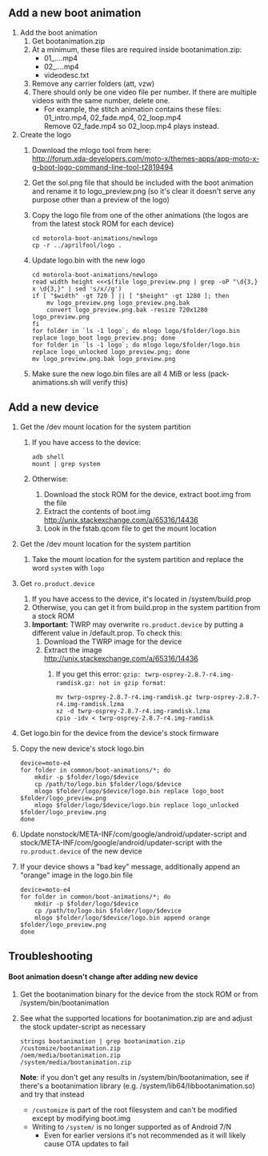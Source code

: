 ## Add a new boot animation

1. Add the boot animation
    1. Get bootanimation.zip
    1. At a minimum, these files are required inside bootanimation.zip:
        - 01_....mp4
        - 02_....mp4
        - videodesc.txt
    1. Remove any carrier folders (att, vzw)
    2. There should only be one video file per number. If there are multiple videos with the same number, delete one.
        - For example, the stitch animation contains these files: 01_intro.mp4, 02_fade.mp4, 02_loop.mp4  
          Remove 02_fade.mp4 so 02_loop.mp4 plays instead.
2. Create the logo
    1. Download the mlogo tool from here:  
    http://forum.xda-developers.com/moto-x/themes-apps/app-moto-x-g-boot-logo-command-line-tool-t2819494
    2. Get the sol.png file that should be included with the boot animation and rename it to logo_preview.png (so it's clear it doesn't serve any purpose other than a preview of the logo)
    3. Copy the logo file from one of the other animations (the logos are from the latest stock ROM for each device)

           cd motorola-boot-animations/newlogo
           cp -r ../aprilfool/logo .

    4. Update logo.bin with the new logo

           cd motorola-boot-animations/newlogo
           read width height <<<$(file logo_preview.png | grep -oP "\d{3,} x \d{3,}" | sed 's/x//g')
           if [ "$width" -gt 720 ] || [ "$height" -gt 1280 ]; then
               mv logo_preview.png logo_preview.png.bak
               convert logo_preview.png.bak -resize 720x1280 logo_preview.png
           fi
           for folder in `ls -1 logo`; do mlogo logo/$folder/logo.bin replace logo_boot logo_preview.png; done
           for folder in `ls -1 logo`; do mlogo logo/$folder/logo.bin replace logo_unlocked logo_preview.png; done
           mv logo_preview.png.bak logo_preview.png

    5. Make sure the new logo.bin files are all 4 MiB or less (pack-animations.sh will verify this)


## Add a new device

1. Get the /dev mount location for the system partition
    1. If you have access to the device:

           adb shell
           mount | grep system

    2. Otherwise:
        1. Download the stock ROM for the device, extract boot.img from the file
        2. Extract the contents of boot.img  
           http://unix.stackexchange.com/a/65316/14436
        3. Look in the fstab.qcom file to get the mount location
2. Get the /dev mount location for the system partition
    1. Take the mount location for the system partition and replace the word `system` with `logo`
3. Get `ro.product.device`
    1. If you have access to the device, it's located in /system/build.prop
    2. Otherwise, you can get it from build.prop in the system partition from a stock ROM
    3. **Important:** TWRP may overwrite `ro.product.device` by putting a different value in /default.prop. To check this:
        1. Download the TWRP image for the device
        2. Extract the image  
           http://unix.stackexchange.com/a/65316/14436
            1. If you get this error: `gzip: twrp-osprey-2.8.7-r4.img-ramdisk.gz: not in gzip format`:

                   mv twrp-osprey-2.8.7-r4.img-ramdisk.gz twrp-osprey-2.8.7-r4.img-ramdisk.lzma
                   xz -d twrp-osprey-2.8.7-r4.img-ramdisk.lzma
                   cpio -idv < twrp-osprey-2.8.7-r4.img-ramdisk

4. Get logo.bin for the device from the device's stock firmware

5. Copy the new device's stock logo.bin

    ```
    device=moto-e4
    for folder in common/boot-animations/*; do
        mkdir -p $folder/logo/$device
        cp /path/to/logo.bin $folder/logo/$device
        mlogo $folder/logo/$device/logo.bin replace logo_boot $folder/logo_preview.png
        mlogo $folder/logo/$device/logo.bin replace logo_unlocked $folder/logo_preview.png
    done
    ```

6. Update nonstock/META-INF/com/google/android/updater-script and stock/META-INF/com/google/android/updater-script with the `ro.product.device` of the new device

7. If your device shows a "bad key" message, additionally append an "orange" image in the logo.bin file

    ```
    device=moto-e4
    for folder in common/boot-animations/*; do
        mkdir -p $folder/logo/$device
        cp /path/to/logo.bin $folder/logo/$device
        mlogo $folder/logo/$device/logo.bin append orange $folder/logo_preview.png
    done
    ```


## Troubleshooting

#### Boot animation doesn't change after adding new device

1. Get the bootanimation binary for the device from the stock ROM or from /system/bin/bootanimation

2. See what the supported locations for bootanimation.zip are and adjust the stock updater-script as necessary

    ```
    strings bootanimation | grep bootanimation.zip
    /customize/bootanimation.zip
    /oem/media/bootanimation.zip
    /system/media/bootanimation.zip
    ```

    **Note**: if you don't get any results in /system/bin/bootanimation, see if there's a bootanimation library (e.g. /system/lib64/libbootanimation.so) and try that instead

    - `/customize` is part of the root filesystem and can't be modified except by modifying boot.img
    - Writing to `/system/` is no longer supported as of Android 7/N
        - Even for earlier versions it's not recommended as it will likely cause OTA updates to fail
